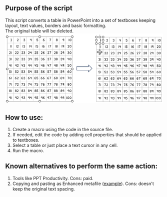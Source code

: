 ## Purpose of the script
This script converts a table in PowerPoint into a set of textboxes keeping layout, text values, borders and basic formatting.  
The original table will be deleted.
![Converting from a table to a set of textboxes](TableToTextboxes.png)

## How to use:
1. Create a macro using the code in the source file.
2. If needed, edit the code by adding cell properties that should be applied to textboxes. 
3. Select a table or just place a text cursor in any cell.
4. Run the macro.

## Known alternatives to perform the same action:
1. Tools like PPT Productivity. Cons: paid.
2. Copying and pasting as Enhanced metafile ([example](https://www.indezine.com/products/powerpoint/learn/tables/2013/ungroup-a-table-in-ppt.html)). Cons: doesn't keep the original text spacing.
